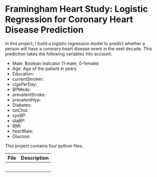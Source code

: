 # Framingham Heart Study: Logistic Regression for Coronary Heart Disease Prediction

In this project, I build a logistic regression model to predict whether a person will have a coronary heart disease event in the next decade. 
This prediction takes the following variables into account:

* Male: Boolean Indicator (1-male, 0-female)
* Age: Age of the patient in years
* Education: 
* currentSmoker:
* cigsPerDay:
* BPMeds:
* prevalentStroke:
* prevalentHyp:
* Diabetes:
* totChol:
* sysBP:
* diaBP:
* BMI:
* heartRate:
* Glucose:

This project contains four python files.

File            | Description
----------------|-----------------
                | 
                | 
                | 
                | 
                |  

